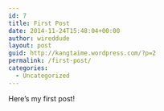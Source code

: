 ```yaml
---
id: 7
title: First Post
date: 2014-11-24T15:48:04+00:00
author: wireddude
layout: post
guid: http://kangtaime.wordpress.com/?p=2
permalink: /first-post/
categories:
  - Uncategorized
---
```

Here&#8217;s my first post!